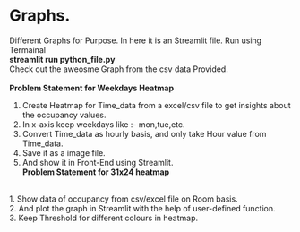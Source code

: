 # Graphs.
Different Graphs for Purpose.
In here it is an Streamlit file. Run using Termainal </br><b>streamlit run python_file.py</b>
  </br>
  Check out the aweosme Graph from the csv data Provided.</br>
  </br><b> Problem Statement for Weekdays Heatmap</b>
  </br>
  1. Create Heatmap for Time_data from a excel/csv file to get insights about the occupancy values.
  2. In x-axis keep weekdays like :- mon,tue,etc.
  3. Convert Time_data as hourly basis, and only take Hour value from Time_data.
  4. Save it as a image file.
  5. And show it in Front-End using Streamlit.
</br><b> Problem Statement for 31x24 heatmap</b>
</br>
1. Show data of occupancy from csv/excel file on Room basis.</br>
2. And plot the graph in Streamlit with the help of user-defined function.</br>
3. Keep Threshold for different colours in heatmap.</br>

